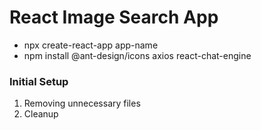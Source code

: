 # React Image Search App

- npx create-react-app app-name
- npm install @ant-design/icons axios react-chat-engine

### Initial Setup

1. Removing unnecessary files
2. Cleanup
